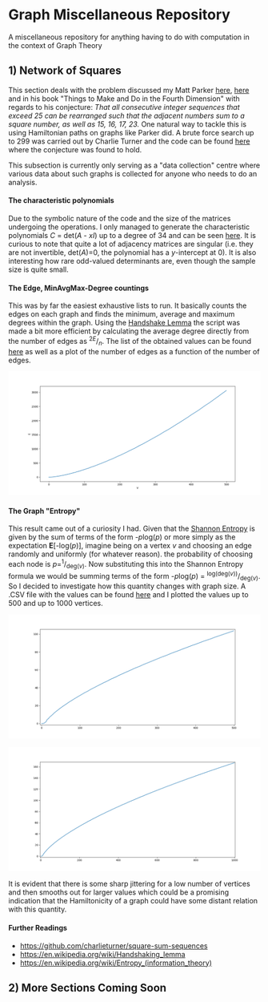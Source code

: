 # Graph Miscellaneous Repository
A miscellaneous repository for anything having to do with computation in the context of Graph Theory

## 1) Network of Squares
This section deals with the problem discussed my Matt Parker [here](https://www.youtube.com/watch?v=G1m7goLCJDY), [here](https://www.youtube.com/watch?v=7_ph5djCCnM) and in his book "Things to Make and Do in the Fourth Dimension" with regards to his conjecture: *That all consecutive integer sequences that exceed 25 can be rearranged such that the adjacent numbers sum to a square number, as well as 15, 16, 17, 23.* One natural way to tackle this is using Hamiltonian paths on graphs like Parker did. A brute force search up to 299 was carried out by Charlie Turner and the code can be found [here](https://github.com/charlieturner/square-sum-sequences) where the conjecture was found to hold.

This subsection is currently only serving as a "data collection" centre where various data about such graphs is collected for anyone who needs to do an analysis.

#### The characteristic polynomials
Due to the symbolic nature of the code and the size of the matrices undergoing the operations. I only managed to generate the characteristic polynomials *C* = det(*A* - *xI*) up to a degree of 34 and can be seen [here](https://github.com/DelSquared/graph-misc-repo/blob/master/NetworkOfSquares/VariousResults/CharacteristicPolynomials/graphs-connecting-pairs.pdf). It is curious to note that quite a lot of adjacency matrices are singular (i.e. they are not invertible, det(*A*)=0, the polynomial has a *y*-intercept at 0). It is also interesting how rare odd-valued determinants are, even though the sample size is quite small.

#### The Edge, MinAvgMax-Degree countings
This was by far the easiest exhaustive lists to run. It basically counts the edges on each graph and finds the minimum, average and maximum degrees within the graph. Using the [Handshake Lemma](https://en.wikipedia.org/wiki/Handshaking_lemma) the script was made a bit more efficient by calculating the average degree directly from the number of edges as <sup>2*E*</sup>/<sub>*n*</sub>. The list of the obtained values can be found [here](https://github.com/DelSquared/graph-misc-repo/blob/master/NetworkOfSquares/VariousResults/EdgesAndDegrees/EdgesMinAvgMaxDegree.pdf) as well as a plot of the number of edges as a function of the number of edges.
<p align="center">
  <img src="https://raw.githubusercontent.com/DelSquared/graph-misc-repo/master/NetworkOfSquares/VariousResults/EdgesAndDegrees/PlotOfEAgainstV.png" width="700"/>
</p>

#### The Graph "Entropy"
This result came out of a curiosity I had. Given that the [Shannon Entropy](https://en.wikipedia.org/wiki/Entropy_(information_theory)) is given by the sum of terms of the form -*p*log(*p*) or more simply as the expectation **E**[-log(*p*)], imagine being on a vertex *v* and choosing an edge randomly and uniformly (for whatever reason). the probability of choosing each node is *p*=<sup>1</sup>/<sub>deg(*v*)</sub>. Now substituting this into the Shannon Entropy formula we would be summing terms of the form -*p*log(*p*) = <sup>log(deg(*v*))</sup>/<sub>deg(*v*)</sub>. So I decided to investigate how this quantity changes with graph size. A .CSV file with the values can be found [here](https://github.com/DelSquared/graph-misc-repo/blob/master/NetworkOfSquares/VariousResults/Entropy/Graph%20Entropy-like%20functional%20up%20to%201000%20vertices.csv) and I plotted the values up to 500 and up to 1000 vertices.
<p align="center">
  <img src="https://raw.githubusercontent.com/DelSquared/graph-misc-repo/master/NetworkOfSquares/VariousResults/Entropy/Graph%20'Entropy'%20plot%20up%20to%20500%20vertices.png" width="750"/>
</p>
<p align="center">
  <img src="https://raw.githubusercontent.com/DelSquared/graph-misc-repo/master/NetworkOfSquares/VariousResults/Entropy/Graph%20'Entropy'%20plot%20up%20to%201000%20vertices.png" width="750"/>
</p>
It is evident that there is some sharp jittering for a low number of vertices and then smooths out for larger values which could be a promising indication that the Hamiltonicity of a graph could have some distant relation with this quantity.

#### Further Readings
- https://github.com/charlieturner/square-sum-sequences
- https://en.wikipedia.org/wiki/Handshaking_lemma
- https://en.wikipedia.org/wiki/Entropy_(information_theory)

## 2) More Sections Coming Soon
